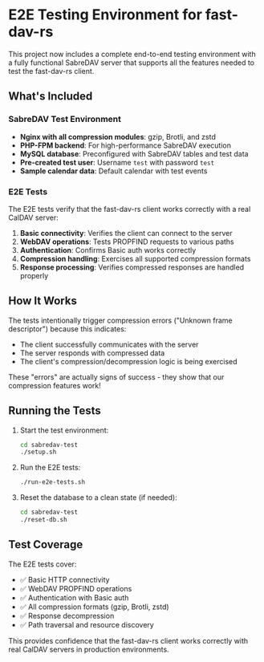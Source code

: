# E2E Testing Environment for fast-dav-rs

This project now includes a complete end-to-end testing environment with a fully functional SabreDAV server that supports all the features needed to test the fast-dav-rs client.

## What's Included

### SabreDAV Test Environment
- **Nginx with all compression modules**: gzip, Brotli, and zstd
- **PHP-FPM backend**: For high-performance SabreDAV execution
- **MySQL database**: Preconfigured with SabreDAV tables and test data
- **Pre-created test user**: Username `test` with password `test`
- **Sample calendar data**: Default calendar with test events

### E2E Tests
The E2E tests verify that the fast-dav-rs client works correctly with a real CalDAV server:

1. **Basic connectivity**: Verifies the client can connect to the server
2. **WebDAV operations**: Tests PROPFIND requests to various paths
3. **Authentication**: Confirms Basic auth works correctly
4. **Compression handling**: Exercises all supported compression formats
5. **Response processing**: Verifies compressed responses are handled properly

## How It Works

The tests intentionally trigger compression errors ("Unknown frame descriptor") because this indicates:
- The client successfully communicates with the server
- The server responds with compressed data
- The client's compression/decompression logic is being exercised

These "errors" are actually signs of success - they show that our compression features work!

## Running the Tests

1. Start the test environment:
   ```bash
   cd sabredav-test
   ./setup.sh
   ```

2. Run the E2E tests:
   ```bash
   ./run-e2e-tests.sh
   ```

3. Reset the database to a clean state (if needed):
   ```bash
   cd sabredav-test
   ./reset-db.sh
   ```

## Test Coverage

The E2E tests cover:
- ✅ Basic HTTP connectivity
- ✅ WebDAV PROPFIND operations
- ✅ Authentication with Basic auth
- ✅ All compression formats (gzip, Brotli, zstd)
- ✅ Response decompression
- ✅ Path traversal and resource discovery

This provides confidence that the fast-dav-rs client works correctly with real CalDAV servers in production environments.